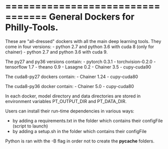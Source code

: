 
=================================
General Dockers for Philly-Tools.
=================================

These are "all-dressed" dockers with all the main deep learning tools.
They come in four versions:
    - python 2.7 and python 3.6 with cuda 8 (only for chainer)
    - python 2.7 and python 3.6 with cuda 9.

The py27 and py36 versions contain:
    - pytorch 0.3.1
    - torchvision-0.2.0
    - tensorflow 1.7
    - theano 0.9
    - Lasagne 0.2
    - Chainer 3.5
    - cupy-cuda90

The cuda8-py27 dockers contain:
    - Chainer 1.24
    - cupy-cuda80

The cuda8-py36 docker contain:
    - Chainer 5.0
    - cupy-cuda80


In each docker, model directory and data directories are stored in environment variables
PT_OUTPUT_DIR and PT_DATA_DIR.

Users can install their run-time dependencies in various ways:
- by adding a requirements.txt in the folder which contains their configFile (script to launch)
- by adding a setup.sh in the folder which contains their configFile

Python is ran with the -B flag in order not to create the __pycache__ folders.